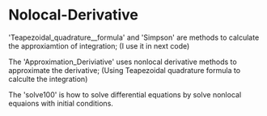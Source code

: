 # Nolocal-Derivative

'Teapezoidal_quadrature__formula' and 'Simpson' are methods to calculate the approxiamtion of integration; (I use it in next code)

The 'Approximation_Deriviative' uses nonlocal derivative methods to approximate the derivative; (Using Teapezoidal quadrature formula to calculte the integration)

The 'solve100' is how to solve differential equations by solve nonlocal equaions with initial conditions.

